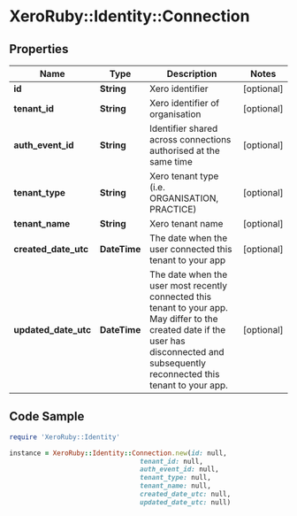 # XeroRuby::Identity::Connection

## Properties

Name | Type | Description | Notes
------------ | ------------- | ------------- | -------------
**id** | **String** | Xero identifier | [optional] 
**tenant_id** | **String** | Xero identifier of organisation | [optional] 
**auth_event_id** | **String** | Identifier shared across connections authorised at the same time | [optional] 
**tenant_type** | **String** | Xero tenant type (i.e. ORGANISATION, PRACTICE) | [optional] 
**tenant_name** | **String** | Xero tenant name | [optional] 
**created_date_utc** | **DateTime** | The date when the user connected this tenant to your app | [optional] 
**updated_date_utc** | **DateTime** | The date when the user most recently connected this tenant to your app. May differ to the created date if the user has disconnected and subsequently reconnected this tenant to your app. | [optional] 

## Code Sample

```ruby
require 'XeroRuby::Identity'

instance = XeroRuby::Identity::Connection.new(id: null,
                                 tenant_id: null,
                                 auth_event_id: null,
                                 tenant_type: null,
                                 tenant_name: null,
                                 created_date_utc: null,
                                 updated_date_utc: null)
```


